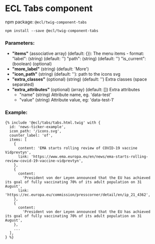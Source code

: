 # ECL Tabs component

npm package: `@ecl/twig-component-tabs`

```shell
npm install --save @ecl/twig-component-tabs
```

### Parameters:

- **"items"** (associative array) (default: {}): The menu items - format:
  "label": (string) (default: '')
  "path": (string) (default: '')
  "is_current": (boolean) (optional)
- **"more_label"** (string) (default: 'More')
- **"icon_path"** (string) (default: ''): path to the icons svg
- **"extra_classes"** (optional) (string) (default: '') Extra classes (space separated)
- **"extra_attributes"** (optional) (array) (default: []) Extra attributes
  - "name" (string) Attribute name, eg. 'data-test'
  - "value" (string) Attribute value, eg: 'data-test-1'

### Example:

<!-- prettier-ignore -->
```twig
{% include '@ecl/tabs/tabs.html.twig' with { 
  id: 'news-ticker-example', 
  icon_path: '/icons.svg', 
  counter_label: 'of', 
  items: [ 
    { 
      content: 'EMA starts rolling review of COVID-19 vaccine Vidprevtyn', 
      link: 'https://www.ema.europa.eu/en/news/ema-starts-rolling-review-covid-19-vaccine-vidprevtyn', 
    }, 
    {
      content:
        'President von der Leyen announced that the EU has achieved its goal of fully vaccinating 70% of its adult population on 31 August',
      link: 'https://ec.europa.eu/commission/presscorner/detail/en/ip_21_4362',
    }, 
    { 
      content:
        'President von der Leyen announced that the EU has achieved its goal of fully vaccinating 70% of its adult population on 31 August', 
    }, 
    ...
  ], 
} %}
```
